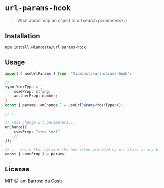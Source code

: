 # `url-params-hook`

> What about map an object to url search parameters? :)

## Installation

```bash
npm install @iamcosta/url-params-hook
```

## Usage

```ts
import { useUrlParams } from  "@iamcosta/url-params-hook";

// ...
type YourType = {
    someProp: string;
    anotherProp: number;
}
const { params, onChange } = useUrlParams<YourType>();

// ...

// This change url parameters...
onChange({
    someProp: "some text",
    // ...
});

// ... while this obtains the new value provided by url state in any place
const { someProp } = params;
```

## License

MIT @ Iam Barroso da Costa
